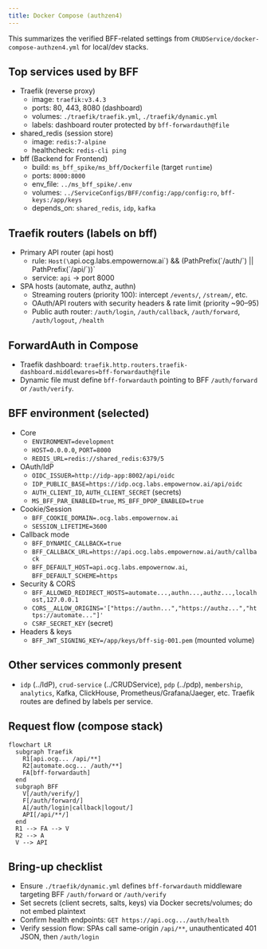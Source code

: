 ```yaml
---
title: Docker Compose (authzen4)
---
```


This summarizes the verified BFF-related settings from `CRUDService/docker-compose-authzen4.yml` for local/dev stacks.

## Top services used by BFF
- Traefik (reverse proxy)
  - image: `traefik:v3.4.3`
  - ports: 80, 443, 8080 (dashboard)
  - volumes: `./traefik/traefik.yml`, `./traefik/dynamic.yml`
  - labels: dashboard router protected by `bff-forwardauth@file`
- shared_redis (session store)
  - image: `redis:7-alpine`
  - healthcheck: `redis-cli ping`
- bff (Backend for Frontend)
  - build: `ms_bff_spike/ms_bff/Dockerfile` (target `runtime`)
  - ports: `8000:8000`
  - env_file: `../ms_bff_spike/.env`
  - volumes: `../ServiceConfigs/BFF/config:/app/config:ro`, `bff-keys:/app/keys`
  - depends_on: `shared_redis`, `idp`, `kafka`

## Traefik routers (labels on bff)
- Primary API router (api host)
  - rule: `Host(\`api.ocg.labs.empowernow.ai\`) && (PathPrefix(\`/auth/\`) || PathPrefix(\`/api/\`))`
  - service: `api` → port 8000
- SPA hosts (automate, authz, authn)
  - Streaming routers (priority 100): intercept `/events/`, `/stream/`, etc.
  - OAuth/API routers with security headers & rate limit (priority ~90–95)
  - Public auth router: `/auth/login`, `/auth/callback`, `/auth/forward`, `/auth/logout`, `/health`

## ForwardAuth in Compose
- Traefik dashboard: `traefik.http.routers.traefik-dashboard.middlewares=bff-forwardauth@file`
- Dynamic file must define `bff-forwardauth` pointing to BFF `/auth/forward` or `/auth/verify`.

## BFF environment (selected)
- Core
  - `ENVIRONMENT=development`
  - `HOST=0.0.0.0`, `PORT=8000`
  - `REDIS_URL=redis://shared_redis:6379/5`
- OAuth/IdP
  - `OIDC_ISSUER=http://idp-app:8002/api/oidc`
  - `IDP_PUBLIC_BASE=https://idp.ocg.labs.empowernow.ai/api/oidc`
  - `AUTH_CLIENT_ID`, `AUTH_CLIENT_SECRET` (secrets)
  - `MS_BFF_PAR_ENABLED=true`, `MS_BFF_DPOP_ENABLED=true`
- Cookie/Session
  - `BFF_COOKIE_DOMAIN=.ocg.labs.empowernow.ai`
  - `SESSION_LIFETIME=3600`
- Callback mode
  - `BFF_DYNAMIC_CALLBACK=true`
  - `BFF_CALLBACK_URL=https://api.ocg.labs.empowernow.ai/auth/callback`
  - `BFF_DEFAULT_HOST=api.ocg.labs.empowernow.ai`, `BFF_DEFAULT_SCHEME=https`
- Security & CORS
  - `BFF_ALLOWED_REDIRECT_HOSTS=automate...,authn...,authz...,localhost,127.0.0.1`
  - `CORS__ALLOW_ORIGINS='["https://authn...","https://authz...","https://automate..."]'`
  - `CSRF_SECRET_KEY` (secret)
- Headers & keys
  - `BFF_JWT_SIGNING_KEY=/app/keys/bff-sig-001.pem` (mounted volume)

## Other services commonly present
- `idp` (../IdP), `crud-service` (../CRUDService), `pdp` (../pdp), `membership`, `analytics`, Kafka, ClickHouse, Prometheus/Grafana/Jaeger, etc. Traefik routes are defined by labels per service.

## Request flow (compose stack)
```mermaid
flowchart LR
  subgraph Traefik
    R1[api.ocg... /api/**]
    R2[automate.ocg... /auth/**]
    FA[bff-forwardauth]
  end
  subgraph BFF
    V[/auth/verify/]
    F[/auth/forward/]
    A[/auth/login|callback|logout/]
    API[/api/**/]
  end
  R1 --> FA --> V
  R2 --> A
  V --> API
```

## Bring-up checklist
- Ensure `./traefik/dynamic.yml` defines `bff-forwardauth` middleware targeting BFF `/auth/forward` or `/auth/verify`
- Set secrets (client secrets, salts, keys) via Docker secrets/volumes; do not embed plaintext
- Confirm health endpoints: `GET https://api.ocg.../auth/health`
- Verify session flow: SPAs call same-origin `/api/**`, unauthenticated 401 JSON, then `/auth/login`
